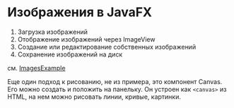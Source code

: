 # Изображения в JavaFX

1. Загрузка изображений
2. Отображение изображений через ImageView
3. Создание или редактирование собственных изображений
4. Сохранение изображений на диск

см. [ImagesExample](https://github.com/iposov/students-site/blob/master/22spring/prog_tech/src/ru/spbu/arts/javafx/images/ImagesExample.java)

Еще один подход к рисованию, не из примера, это компонент Canvas. Его можно создать и положить на панельку. Он устроен как `<canvas>` из HTML, на нем можно рисовать линии, кривые, картинки.
